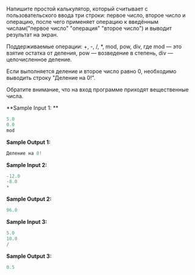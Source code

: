 Напишите простой калькулятор, который считывает с пользовательского ввода три строки: первое число, второе число и операцию, после чего применяет операцию к введённым числам("первое число" "операция" "второе число") и выводит результат на экран.

Поддерживаемые операции: +, -, /, *, mod, pow, div, где
mod — это взятие остатка от деления,
pow — возведение в степень,
div — целочисленное деление.

Если выполняется деление и второе число равно 0, необходимо выводить строку "Деление на 0!".

Обратите внимание, что на вход программе приходят вещественные числа.

**Sample Input 1: **

```python
5.0
0.0
mod
```


**Sample Output 1:**

```python
Деление на 0!
```


**Sample Input 2:**

```python
-12.0
-8.0
*
```


**Sample Output 2:**

```python
96.0

```

**Sample Input 3:**

```python
5.0
10.0
/
```


**Sample Output 3:**

```python
0.5

```
